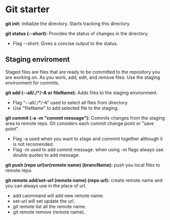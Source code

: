 # Git starter

**git init:** Initialize the directory. Starts tracking this directory.

**git status (--short):** Provides the status of changes in the directory.

- Flag --short: Gives a concise output to the status.

## Staging enviroment

Staged files are files that are ready to be committed to the repository you are working on. As you work, add, edit, and remove files. Use the staging environment for commits.

**git add (--all/./\*/-A or fileName):** Adds files to the staging environment.

- Flag "--all/./\*/-A" used to select all flies from directory.
- Use "fileName" to add selected file to the staging.

**git commit (-a -m "commit message"):** Commits changes from the staging area to remote repo. Git considers each commit change point or "save point".

- Flag -a used when you want to stage and commint together although it is not recomended.
- Flag -m used to add commit message. when using -m flags always use double quotes to add message.

**git push (repo url)or(remote name) (brancName):** push you local files to remote repo.

**git remote add/set-url (remote name) (repo url):** create remote name and you can always use in the place of url.

- add caommand will add new remote name.
- set-url will set update the url.
- git remote list all the remote name.
- git remote remove (remote name).
